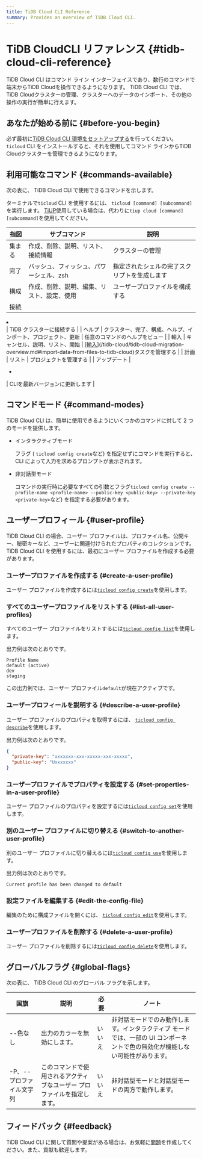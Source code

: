 ```yaml
---
title: TiDB Cloud CLI Reference
summary: Provides an overview of TiDB Cloud CLI.
---
```


# TiDB CloudCLI リファレンス {#tidb-cloud-cli-reference}

TiDB Cloud CLI はコマンド ライン インターフェイスであり、数行のコマンドで端末からTiDB Cloudを操作できるようになります。 TiDB Cloud CLI では、 TiDB Cloudクラスターの管理、クラスターへのデータのインポート、その他の操作の実行が簡単に行えます。

## あなたが始める前に {#before-you-begin}

必ず最初に[<a href="/tidb-cloud/get-started-with-cli.md">TiDB Cloud CLI 環境をセットアップする</a>](/tidb-cloud/get-started-with-cli.md)を行ってください。 `ticloud` CLI をインストールすると、それを使用してコマンド ラインからTiDB Cloudクラスターを管理できるようになります。

## 利用可能なコマンド {#commands-available}

次の表に、 TiDB Cloud CLI で使用できるコマンドを示します。

ターミナルで`ticloud` CLI を使用するには、 `ticloud [command] [subcommand]`を実行します。 [<a href="https://docs.pingcap.com/tidb/stable/tiup-overview">TiUP</a>](https://docs.pingcap.com/tidb/stable/tiup-overview)使用している場合は、代わりに`tiup cloud [command] [subcommand]`を使用してください。

| 指図     | サブコマンド                          | 説明                                                                                                                                                                                              |
| ------ | ------------------------------- | ----------------------------------------------------------------------------------------------------------------------------------------------------------------------------------------------- |
| 集まる    | 作成、削除、説明、リスト、接続情報               | クラスターの管理                                                                                                                                                                                        |
| 完了     | バッシュ、フィッシュ、パワーシェル、zsh           | 指定されたシェルの完了スクリプトを生成します                                                                                                                                                                          |
| 構成     | 作成、削除、説明、編集、リスト、設定、使用           | ユーザープロファイルを構成する                                                                                                                                                                                 |
| 接続     | <ul>
<li></li>
</ul>            | TiDB クラスターに接続する                                                                                                                                                                                 |
| ヘルプ    | クラスター、完了、構成、ヘルプ、インポート、プロジェクト、更新 | 任意のコマンドのヘルプをビュー                                                                                                                                                                                 |
| 輸入     | キャンセル、説明、リスト、開始                 | [<a href="/tidb-cloud/tidb-cloud-migration-overview.md#import-data-from-files-to-tidb-cloud">輸入</a>](/tidb-cloud/tidb-cloud-migration-overview.md#import-data-from-files-to-tidb-cloud)タスクを管理する |
| 計画     | リスト                             | プロジェクトを管理する                                                                                                                                                                                     |
| アップデート | <ul>
<li></li>
</ul>            | CLIを最新バージョンに更新します                                                                                                                                                                               |

## コマンドモード {#command-modes}

TiDB Cloud CLI は、簡単に使用できるようにいくつかのコマンドに対して 2 つのモードを提供します。

-   インタラクティブモード

    フラグ ( `ticloud config create`など) を指定せずにコマンドを実行すると、CLI によって入力を求めるプロンプトが表示されます。

-   非対話型モード

    コマンドの実行時に必要なすべての引数とフラグ`ticloud config create --profile-name <profile-name> --public-key <public-key> --private-key <private-key>`など) を指定する必要があります。

## ユーザープロフィール {#user-profile}

TiDB Cloud CLI の場合、ユーザー プロファイルは、プロファイル名、公開キー、秘密キーなど、ユーザーに関連付けられたプロパティのコレクションです。 TiDB Cloud CLI を使用するには、最初にユーザー プロファイルを作成する必要があります。

### ユーザープロファイルを作成する {#create-a-user-profile}

ユーザー プロファイルを作成するには[<a href="/tidb-cloud/ticloud-config-create.md">`ticloud config create`</a>](/tidb-cloud/ticloud-config-create.md)を使用します。

### すべてのユーザープロファイルをリストする {#list-all-user-profiles}

すべてのユーザー プロファイルをリストするには[<a href="/tidb-cloud/ticloud-config-list.md">`ticloud config list`</a>](/tidb-cloud/ticloud-config-list.md)を使用します。

出力例は次のとおりです。

```
Profile Name
default (active)
dev
staging
```

この出力例では、ユーザー プロファイル`default`が現在アクティブです。

### ユーザープロフィールを説明する {#describe-a-user-profile}

ユーザー プロファイルのプロパティを取得するには、 [<a href="/tidb-cloud/ticloud-config-describe.md">`ticloud config describe`</a>](/tidb-cloud/ticloud-config-describe.md)を使用します。

出力例は次のとおりです。

```json
{
  "private-key": "xxxxxxx-xxx-xxxxx-xxx-xxxxx",
  "public-key": "Uxxxxxxx"
}
```

### ユーザープロファイルでプロパティを設定する {#set-properties-in-a-user-profile}

ユーザー プロファイルのプロパティを設定するには[<a href="/tidb-cloud/ticloud-config-set.md">`ticloud config set`</a>](/tidb-cloud/ticloud-config-set.md)を使用します。

### 別のユーザー プロファイルに切り替える {#switch-to-another-user-profile}

別のユーザー プロファイルに切り替えるには[<a href="/tidb-cloud/ticloud-config-use.md">`ticloud config use`</a>](/tidb-cloud/ticloud-config-use.md)を使用します。

出力例は次のとおりです。

```
Current profile has been changed to default
```

### 設定ファイルを編集する {#edit-the-config-file}

編集のために構成ファイルを開くには、 [<a href="/tidb-cloud/ticloud-config-edit.md">`ticloud config edit`</a>](/tidb-cloud/ticloud-config-edit.md)を使用します。

### ユーザープロファイルを削除する {#delete-a-user-profile}

ユーザー プロファイルを削除するには[<a href="/tidb-cloud/ticloud-config-delete.md">`ticloud config delete`</a>](/tidb-cloud/ticloud-config-delete.md)を使用します。

## グローバルフラグ {#global-flags}

次の表に、 TiDB Cloud CLI のグローバル フラグを示します。

| 国旗             | 説明                                   | 必要  | ノート                                                               |
| -------------- | ------------------------------------ | --- | ----------------------------------------------------------------- |
| --色なし          | 出力のカラーを無効にします。                       | いいえ | 非対話モードでのみ動作します。インタラクティブ モードでは、一部の UI コンポーネントで色の無効化が機能しない可能性があります。 |
| -P、--プロファイル文字列 | このコマンドで使用されるアクティブなユーザー プロファイルを指定します。 | いいえ | 非対話型モードと対話型モードの両方で動作します。                                          |

## フィードバック {#feedback}

TiDB Cloud CLI に関して質問や提案がある場合は、お気軽に[<a href="https://github.com/tidbcloud/tidbcloud-cli/issues/new/choose">問題</a>](https://github.com/tidbcloud/tidbcloud-cli/issues/new/choose)を作成してください。また、貢献も歓迎します。
